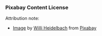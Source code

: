 ### Pixabay Content License

Attribution note:

- [Image][pixabay:705674]
  by [Willi Heidelbach][pixabay:wilhei-883152:ref-705674]
  from [Pixabay][pixabay:ref-705674]


[pixabay:705674]: https://pixabay.com/photos/case-angle-hook-letterpress-brief-705674/?utm_source=link-attribution&utm_medium=referral&utm_campaign=image&utm_content=705674
[pixabay:wilhei-883152:ref-705674]: https://pixabay.com/users/wilhei-883152/?utm_source=link-attribution&utm_medium=referral&utm_campaign=image&utm_content=705674
[pixabay:ref-705674]: https://pixabay.com//?utm_source=link-attribution&utm_medium=referral&utm_campaign=image&utm_content=705674
